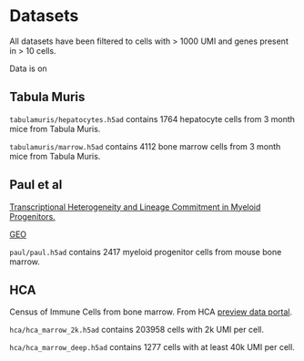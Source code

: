 # Datasets

All datasets have been filtered to cells with > 1000 UMI and genes present in > 10 cells.

Data is on 

## Tabula Muris

`tabulamuris/hepatocytes.h5ad` contains 1764 hepatocyte cells from 3 month mice from Tabula Muris.

`tabulamuris/marrow.h5ad` contains 4112 bone marrow cells from 3 month mice from Tabula Muris.

## Paul et al

[Transcriptional Heterogeneity and Lineage Commitment in Myeloid Progenitors.
](https://www.ncbi.nlm.nih.gov/pubmed/26627738)

[GEO](https://www.ncbi.nlm.nih.gov/geo/query/acc.cgi?acc=GSE72857)

`paul/paul.h5ad` contains 2417 myeloid progenitor cells from mouse bone marrow.

## HCA

Census of Immune Cells from bone marrow. From HCA 
[preview data portal](https://preview.data.humancellatlas.org/).

`hca/hca_marrow_2k.h5ad` contains 203958 cells with 2k UMI per cell.

`hca/hca_marrow_deep.h5ad` contains 1277 cells with at least 40k UMI per cell.
